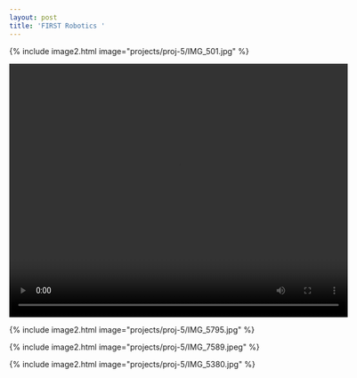 ```yaml
---
layout: post
title: 'FIRST Robotics '
---
```

{% include image2.html image="projects/proj-5/IMG_501.jpg" %}

<video width="608" height="456" style="text-align: center" controls>
  <source src="{{ site.github.url }}/assets/img/projects/proj-5/shootingvideo.mp4" type="video/mp4">
</video>

{% include image2.html image="projects/proj-5/IMG_5795.jpg" %}

{% include image2.html image="projects/proj-5/IMG_7589.jpeg" %}

{% include image2.html image="projects/proj-5/IMG_5380.jpg" %}

